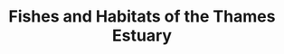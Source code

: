 ---
date: ""
external_link: "https://www.youtube.com/watch?v=p_EV7-5Olpc" 
image:
  focal_point: Smart
title: Fishes and Habitats of the Thames Estuary
---